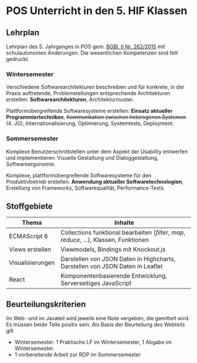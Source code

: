 # POS Unterricht in den 5. HIF Klassen

## Lehrplan
Lehrplan des 5. Jahrganges in POS gem. [BGBl. II Nr. 262/2015](https://www.ris.bka.gv.at/GeltendeFassung.wxe?Abfrage=Bundesnormen&Gesetzesnummer=20009288) 
mit schulautonomen Änderungen. Die wesentlichen Kompetenzen sind fett gedruckt.

### Wintersemester
Verschiedene Softwarearchitekturen beschreiben und für konkrete, in der Praxis auftretende, Problemstellungen entsprechende Architekturen erstellen: 
**Softwarearchitekturen**, Architekturmuster.

Plattformübergreifende Softwaresysteme erstellen: 
**Einsatz aktueller Programmiertechniken**, ~~Kommunikation zwischen heterogenen Systemen~~ (4. JG),
Internationalisierung, Optimierung, Systemtests, Deployment.

### Sommersemester
Komplexe Benutzerschnittstellen unter dem Aspekt der Usability entwerfen und implementieren:
Visuelle Gestaltung und Dialoggestaltung, Softwareergonomie.

Komplexe, plattformübergreifende Softwaresysteme für den Produktivbetrieb erstellen.
**Anwendung aktueller Softwaretechnologien**, Erstellung von Frameworks, Softwarequalität, Performance-Tests.

## Stoffgebiete
| Thema | Inhalte |
| ----- | ------- |
| ECMAScript 6 | Collections funktional bearbeiten (*filter*, *map*, *reduce*, ...), Klassen, Funktionen |
| Views erstellen | Viewmodels, Bindings mit Knockout.js |
| Visualisierungen | Darstellen von JSON Daten in Highcharts, Darstellen von JSON Daten in Leaflet |
| React | Komponentenbasierende Entwicklung, Serverseitiges JavaScript |


## Beurteilungskriterien
Im Web- und im Javateil wird jeweils eine Note vergeben, die gemittelt wird. Es müssen beide Teile 
positiv sein. Als Basis der Beurteilung des Webteils gilt
- Wintersemester: 1 Praktische LF im Wintersemester, 1 Abgabe im Wintersemester. 
- 1 vorbereitende Arbeit zur RDP im Sommersemester


